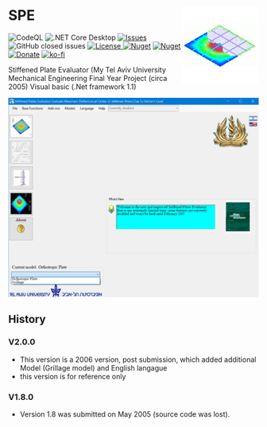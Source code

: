 # SPE <img src="./Assets/Plate.png" align="right" width="155px" height="155px"></h1> 
![CodeQL](https://github.com/LiorBanai/SPE/workflows/CodeQL/badge.svg) ![.NET Core Desktop](https://github.com/LiorBanai/SPE/workflows/.NET%20Core%20Desktop/badge.svg)
<a href="https://github.com/LiorBanai/SPE/issues">
    <img src="https://img.shields.io/github/issues/LiorBanai/SPE"  alt="Issues"/>
</a> ![GitHub closed issues](https://img.shields.io/github/issues-closed-raw/LiorBanai/SPE)
<a href="https://github.com/LiorBanai/SPE/blob/master/LICENSE">
    <img src="https://img.shields.io/github/license/LiorBanai/SPE"  alt="License"/>
[![Nuget](https://img.shields.io/nuget/v/SPE)](https://www.nuget.org/packages/SPE/)
[![Nuget](https://img.shields.io/nuget/dt/SPE)](https://www.nuget.org/packages/SPE/) [![Donate](https://www.paypalobjects.com/en_US/i/btn/btn_donate_SM.gif)](https://www.paypal.com/donate/?business=MCP57TBRAAVXA&no_recurring=0&item_name=Support+Open+source+Projects+%28Analogy+Log+Viewer%2C+HDF5-CSHARP%2C+etc%29&currency_code=USD) [![ko-fi](https://ko-fi.com/img/githubbutton_sm.svg)](https://ko-fi.com/F1F77IVQT)


Stiffened Plate Evaluator (My Tel Aviv University Mechanical Engineering  Final Year Project (circa 2005)
Visual basic (.Net framework 1.1)

![main UI](Assets/Main_UI.jpg)


## History

### V2.0.0
- This version is a 2006 version, post submission, which added additional Model (Grillage model) and English  langague
- this version is for reference only

### V1.8.0
- Version 1.8 was submitted on May 2005 (source code was lost).

